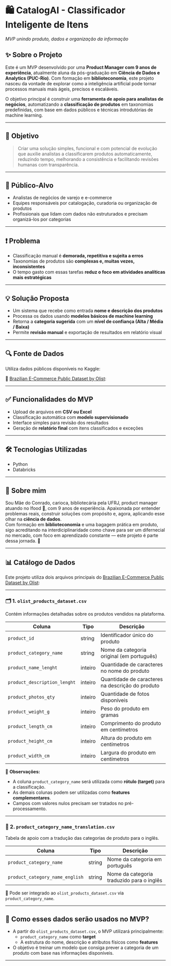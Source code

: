 # 🛍️ CatalogAI - Classificador Inteligente de Itens  
*MVP unindo produto, dados e organização da informação*

## ✨ Sobre o Projeto

Este é um MVP desenvolvido por uma **Product Manager com 9 anos de experiência**, atualmente aluna da pós-graduação em **Ciência de Dados e Analytics (PUC-Rio)**. Com formação em **biblioteconomia**, este projeto nasceu da vontade de explorar como a inteligência artificial pode tornar processos manuais mais ágeis, precisos e escaláveis.

O objetivo principal é construir uma **ferramenta de apoio para analistas de negócios**, automatizando a **classificação de produtos** em taxonomias predefinidas, com base em dados públicos e técnicas introdutórias de machine learning.

---

## 🎯 Objetivo

> Criar uma solução simples, funcional e com potencial de evolução que auxilie analistas a classificarem produtos automaticamente, reduzindo tempo, melhorando a consistência e facilitando revisões humanas com transparência.

---

## 👥 Público-Alvo

- Analistas de negócios de varejo e e-commerce  
- Equipes responsáveis por catalogação, curadoria ou organização de produtos  
- Profissionais que lidam com dados não estruturados e precisam organizá-los por categorias  

---

## ❗ Problema

- Classificação manual é **demorada, repetitiva e sujeita a erros**
- Taxonomias de produtos são **complexas e, muitas vezes, inconsistentes**
- O tempo gasto com essas tarefas **reduz o foco em atividades analíticas mais estratégicas**

---

## 💡 Solução Proposta

- Um sistema que recebe como entrada **nome e descrição dos produtos**
- Processa os dados usando **modelos básicos de machine learning**
- Retorna a **categoria sugerida** com um **nível de confiança (Alta / Média / Baixa)**
- Permite **revisão manual** e exportação de resultados em relatório visual

---

## 🔍 Fonte de Dados

Utiliza dados públicos disponíveis no Kaggle:

📁 [Brazilian E-Commerce Public Dataset by Olist](https://www.kaggle.com/datasets/olistbr/brazilian-ecommerce):

---

## ✅ Funcionalidades do MVP

- Upload de arquivos em **CSV ou Excel**
- Classificação automática com **modelo supervisionado**
- Interface simples para revisão dos resultados
- Geração de **relatório final** com itens classificados e exceções

---

## 🛠️ Tecnologias Utilizadas

- Python  
- Databricks

---

## 💬 Sobre mim

Sou Mãe do Conrado, carioca, bibliotecária pela UFRJ, product manager atuando no Ifood 🍔, com 9 anos de experiência. Apaixonada por entender problemas reais, construir soluções com propósito e, agora, aplicando esse olhar na **ciência de dados**.  
Com formação em **biblioteconomia** e uma bagagem prática em produto, sigo acreditando na interdiciplinaridade como chave para ser um difernecial no mercado, com foco em aprendizado constante — este projeto é parte dessa 
jornada. 💙

---


## 📊 Catálogo de Dados

Este projeto utiliza dois arquivos principais do [Brazilian E-Commerce Public Dataset by Olist](https://www.kaggle.com/datasets/olistbr/brazilian-ecommerce):

---

### 🗂️ 1. `olist_products_dataset.csv`

Contém informações detalhadas sobre os produtos vendidos na plataforma.

| Coluna                     | Tipo     | Descrição                                                                 |
|----------------------------|----------|---------------------------------------------------------------------------|
| `product_id`               | string   | Identificador único do produto                                            |
| `product_category_name`    | string   | Nome da categoria original (em português)                                 |
| `product_name_lenght`      | inteiro  | Quantidade de caracteres no nome do produto                               |
| `product_description_lenght` | inteiro | Quantidade de caracteres na descrição do produto                          |
| `product_photos_qty`       | inteiro  | Quantidade de fotos disponíveis                                           |
| `product_weight_g`         | inteiro  | Peso do produto em gramas                                                 |
| `product_length_cm`        | inteiro  | Comprimento do produto em centímetros                                     |
| `product_height_cm`        | inteiro  | Altura do produto em centímetros                                          |
| `product_width_cm`         | inteiro  | Largura do produto em centímetros                                         |

🔎 **Observações:**
- A coluna `product_category_name` será utilizada como **rótulo (target)** para a classificação.
- As demais colunas podem ser utilizadas como **features complementares**.
- Campos com valores nulos precisam ser tratados no pré-processamento.

---

### 📘 2. `product_category_name_translation.csv`

Tabela de apoio com a tradução das categorias de produto para o inglês.

| Coluna                       | Tipo     | Descrição                                           |
|------------------------------|----------|-----------------------------------------------------|
| `product_category_name`      | string   | Nome da categoria em português                      |
| `product_category_name_english` | string | Nome da categoria traduzido para o inglês           |

🔗 Pode ser integrado ao `olist_products_dataset.csv` via `product_category_name`.

---

## 🧩 Como esses dados serão usados no MVP?

- A partir do `olist_products_dataset.csv`, o MVP utilizará principalmente:
  - `product_category_name` como **target**
  - A estrutura do nome, descrição e atributos físicos como **features**
- O objetivo é treinar um modelo que consiga prever a categoria de um produto com base nas informações disponíveis.

---




